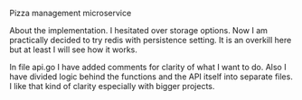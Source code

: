 Pizza management microservice

About the implementation. I hesitated over storage options. 
Now I am practically decided to try redis with persistence setting. 
It is an overkill here but at least I will see how it works.

In file api.go I have added comments for clarity of what I want to do.
Also I have divided logic behind the functions and the API itself into 
separate files. I like that kind of clarity especially with bigger projects.